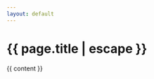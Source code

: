 ```yaml
---
layout: default
---
```


  <div class="primary-heading-no-slash fade-in-element">
    <h1>
      {{ page.title | escape }}
    </h1>
  </div>
  <div class="{{ page.markdown }} max-w-none content-container">
    {{ content }}
  </div>
